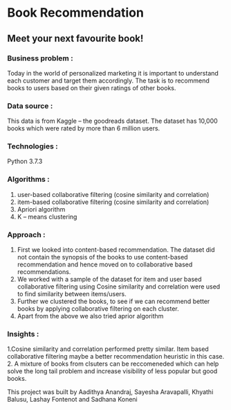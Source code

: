 # Book Recommendation

## Meet your next favourite book!

### Business problem :  
Today in the world of personalized marketing it is important to understand each customer and target them accordingly. The task is to recommend books to users based on their given ratings of other books.

### Data source :
This data is from Kaggle – the goodreads dataset. The dataset has 10,000 books which were rated by more than 6 million users. 

### Technologies :

Python 3.7.3

### Algorithms :
1. user-based collaborative filtering   (cosine similarity and correlation) 
2. item-based collaborative filtering  (cosine similarity and correlation)
3. Apriori algorithm
4. K – means clustering

### Approach :
1.	First we looked into content-based recommendation. The dataset did not contain the synopsis of the books to use content-based recommendation and hence moved on to collaborative based recommendations.
2.	We worked with a sample of the dataset for item and user based collaborative filtering using 
Cosine similarity and correlation were used to find similarity between items/users.
3.	Further we clustered the books, to see if we can recommend better books by applying collaborative filtering on each cluster.
4.	Apart from the above we also tried aprior algorithm

### Insights :  
1.Cosine similarity and correlation performed pretty similar. Item based collaborative filtering maybe a better recommendation heuristic in this case.
2. A mixture of books from clsuters can be reccomeneded which can help solve the long tail problem and increase visibility of less popular but good books.


This project was built by Aadithya Anandraj, Sayesha Aravapalli, Khyathi Balusu, Lashay Fontenot and Sadhana Koneni




